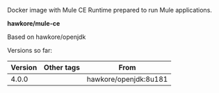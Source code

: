 Docker image with Mule CE Runtime prepared to run Mule applications.

**hawkore/mule-ce**

Based on hawkore/openjdk

Versions so far:

| Version | Other tags | From                  |
| ------- | ---------- | --------------------- |
| 4.0.0   |            | hawkore/openjdk:8u181 |